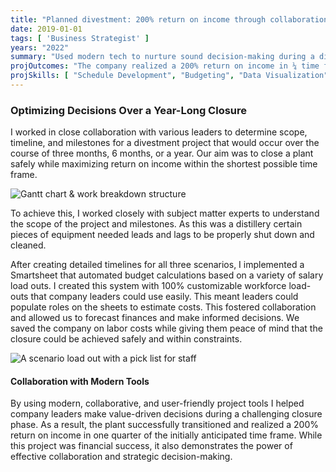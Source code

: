 ```yaml
---
title: "Planned divestment: 200% return on income through collaboration"
date: 2019-01-01
tags: [ 'Business Strategist' ]
years: "2022"
summary: "Used modern tech to nurture sound decision-making during a divestment process"
projOutcomes: "The company realized a 200% return on income in ¼ time frame."
projSkills: [ "Schedule Development", "Budgeting", "Data Visualization", "Collaboration", "Roadmapping", "Motivation", "Smartsheet" ]
---
```


### Optimizing Decisions Over a Year-Long Closure

 I worked in close collaboration with various leaders to determine scope, timeline, and milestones for a divestment project that would occur over the course of three months, 6 months, or a year. Our aim was to close a plant safely while maximizing return on income within the shortest possible time frame.

![Gantt chart & work breakdown structure](/divestment-gantt.webp)

To achieve this, I worked closely with subject matter experts to understand the scope of the project and milestones. As this was a distillery certain pieces of equipment needed leads and lags to be properly shut down and cleaned.

After creating detailed timelines for all three scenarios, I implemented a Smartsheet that automated budget calculations based on a variety of salary load outs. I created this system with 100% customizable workforce load-outs that company leaders could use easily. This meant leaders could populate roles on the sheets to estimate costs. This fostered collaboration and allowed us to forecast finances and make informed decisions. We saved the company on labor costs while giving them peace of mind that the closure could be achieved safely and within constraints. 

![A scenario load out with a pick list for staff](/closure-phase-actuals.webp)

#### Collaboration with Modern Tools

By using modern, collaborative, and user-friendly project tools I helped company leaders make value-driven decisions during a challenging closure phase. As a result, the plant successfully transitioned and realized a 200% return on income in one quarter of the initially anticipated time frame. While this project was financial success, it also demonstrates the power of effective collaboration and strategic decision-making.
